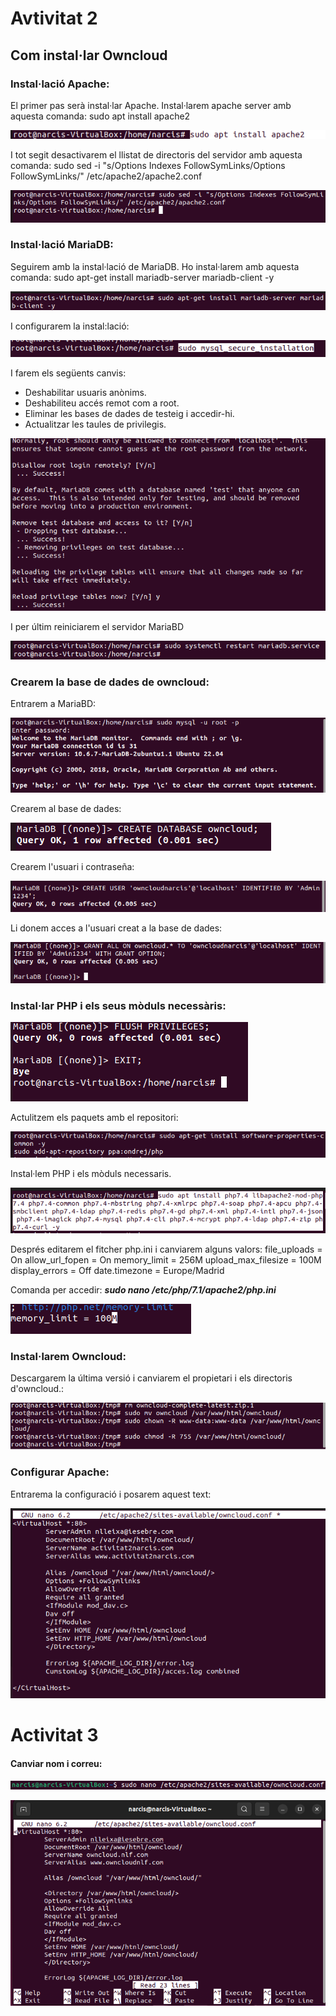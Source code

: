 # Avtivitat 2
## Com instal·lar Owncloud

### Instal·lació Apache:
El primer pas serà instal·lar Apache.
Instal·larem apache server amb aquesta comanda: sudo apt install apache2

![](Selecció_012.png)

I tot segit desactivarem el llistat de directoris del servidor amb aquesta comanda: 
sudo sed -i "s/Options Indexes FollowSymLinks/Options FollowSymLinks/" /etc/apache2/apache2.conf

![](Selecció_013.png)

### Instal·lació MariaDB:

Seguirem amb la instal·lació de MariaDB.
Ho instal·larem amb aquesta comanda: sudo apt-get install mariadb-server mariadb-client -y

![](Selecció_014.png)

I configurarem la instal:lació:

![](Selecció_015.png)

I farem els següents canvis:

- Deshabilitar usuaris anònims.
- Deshabiliteu accés remot com a root.
- Eliminar les bases de dades de testeig i accedir-hi.
- Actualitzar les taules de privilegis.

![](Selecció_017.png)

I per últim reiniciarem el servidor MariaBD

![](Selecció_018.png)


### Crearem la base de dades de owncloud:

Entrarem a MariaBD:

![](Selecció_019.png)

Crearem al base de dades:

![](Selecció_020.png)

Crearem l'usuari i contraseña:

![](Selecció_021.png)

Li donem acces a l'usuari creat a la base de dades:

![](Selecció_022.png)

### Instal·lar PHP i els seus mòduls necessàris:

![](Selecció_023.png)

Actulitzem els paquets amb el repositori:

![](Selecció_024.png)

Instal·lem PHP i els mòduls necessaris.

![](Selecció_025.png)

Després editarem el fitcher php.ini i canviarem alguns valors: 
file_uploads = On allow_url_fopen = On memory_limit = 256M upload_max_filesize = 100M display_errors = Off date.timezone = Europe/Madrid

Comanda per accedir: ***sudo nano /etc/php/7.1/apache2/php.ini***

![](Selecció_026.png)

### Instal·larem Owncloud: 

Descargarem la última versió i canviarem el propietari i els directoris d'owncloud.:

![](Selecció_029.png)

### Configurar Apache:

Entrarema la configuració i posarem aquest text:

![](Selecció_030.png)

# Activitat 3

#### Canviar nom i correu:

![](Selecció_075.png)

![](Selecció_074.png)


